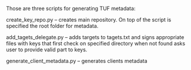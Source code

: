 Those are three scripts for generating TUF metadata: 

create_key_repo.py – creates main repository. On top of the script is specified the root folder for metadata.

add_tagets_delegate.py – adds targets to tagets.txt and signs appropriate files with keys that first check on 
specified  directory when not found asks user to provide valid part to keys.

generate_client_metadata.py – generates clients metadata 
